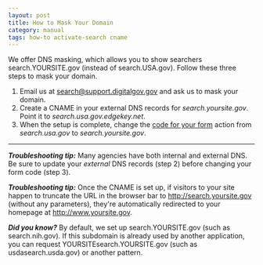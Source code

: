 ```yaml
---
layout: post
title: How to Mask Your Domain
category: manual
tags: how-to activate-search cname 
---
```


We offer DNS masking, which allows you to show searchers search.YOURSITE.gov (instead of search.USA.gov). Follow these three steps to mask your domain.

1. Email us at <search@support.digitalgov.gov> and ask us to mask your domain.
2. Create a CNAME in your external DNS records for *search.yoursite.gov*. Point it to *search.usa.gov.edgekey.net*. 
3. When the setup is complete, change the [code for your form](/manual/code.html) action from *search.usa.gov* to *search.yoursite.gov*.

---

***Troubleshooting tip:*** Many agencies have both internal and external DNS. Be
sure to update your *external* DNS records (step 2) before changing your form code (step 3).

***Troubleshooting tip:***  Once the CNAME is set up, if visitors to your site happen to truncate the URL in the browser bar to http://search.yoursite.gov (without any parameters), they're automatically redirected to your homepage at http://www.yoursite.gov. 

***Did you know?*** By default, we set up search.YOURSITE.gov (such as search.nih.gov). If this subdomain is already used by another application, you can request YOURSITEsearch.YOURSITE.gov (such as usdasearch.usda.gov) or another pattern.

